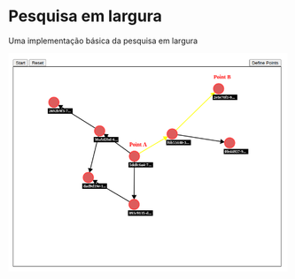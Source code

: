 # Pesquisa em largura

Uma implementação básica da pesquisa em largura

![](https://raw.githubusercontent.com/Gean-Lima/pesquisa_em_largura/refs/heads/main/example.png)